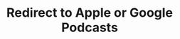 ---
title: Redirect to Apple or Google Podcasts
redirect_from:
- /078r/
- /zadnja/
- /instagram/
- /ig/
redirect_to: https://pod.fo/e/2b137e
---